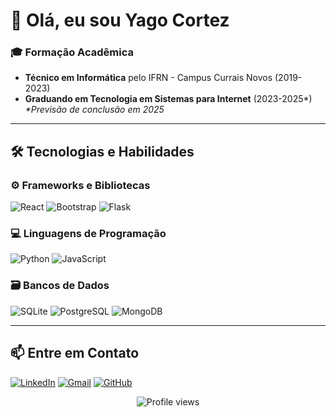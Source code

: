 # 👋 Olá, eu sou Yago Cortez

### 🎓 Formação Acadêmica
- **Técnico em Informática** pelo IFRN - Campus Currais Novos (2019-2023)
- **Graduando em Tecnologia em Sistemas para Internet** (2023-2025*)
  _*Previsão de conclusão em 2025_

---

## 🛠️ Tecnologias e Habilidades

### ⚙️ Frameworks e Bibliotecas
<div style="display: inline_block">
  <img alt="React" src="https://img.shields.io/badge/React-20232A?style=for-the-badge&logo=react&logoColor=61DAFB">
  <img alt="Bootstrap" src="https://img.shields.io/badge/-bootstrap-0D1117?style=for-the-badge&logo=bootstrap&labelColor=0D1117">
  <img alt="Flask" src="https://img.shields.io/badge/flask-%23000.svg?style=for-the-badge&logo=flask&logoColor=white">
</div>

### 💻 Linguagens de Programação
<div style="display: inline_block">
  <img alt="Python" src="https://img.shields.io/badge/python-3670A0?style=for-the-badge&logo=python&logoColor=ffdd54">
  <img alt="JavaScript" src="https://img.shields.io/badge/JavaScript-F7DF1E?style=for-the-badge&logo=javascript&logoColor=black">
</div>

### 🗃️ Bancos de Dados
<div style="display: inline_block">
  <img alt="SQLite" src="https://img.shields.io/badge/SQLite-000?style=for-the-badge&logo=sqlite&logoColor=07405E">
  <img alt="PostgreSQL" src="https://img.shields.io/badge/PostgreSQL-000?style=for-the-badge&logo=postgresql">
  <img alt="MongoDB" src="https://img.shields.io/badge/MongoDB-%234ea94b.svg?style=for-the-badge&logo=mongodb&logoColor=white">
</div>

---

## 📫 Entre em Contato

[![LinkedIn](https://img.shields.io/badge/LinkedIn-0077B5?style=for-the-badge&logo=linkedin&logoColor=white)](https://www.linkedin.com/in/yago-cortez-9211512a7/)
[![Gmail](https://img.shields.io/badge/Gmail-D14836?style=for-the-badge&logo=gmail&logoColor=white)](mailto:yagowc1.cortez@gmail.com)
[![GitHub](https://img.shields.io/badge/GitHub-100000?style=for-the-badge&logo=github&logoColor=white)](https://github.com/Yagowc1)

<p align="center">
  <img src="https://komarev.com/ghpvc/?username=Yagowc1&color=blue" alt="Profile views">
</p>
